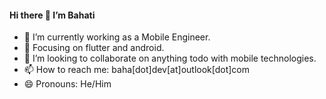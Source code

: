 #### Hi there 👋 I’m Bahati
- 🔭 I’m currently working as a Mobile Engineer.
- 🌱 Focusing on flutter and android.
- 🧠 I’m looking to collaborate on anything todo with mobile technologies.
- 📫 How to reach me: baha[dot]dev[at]outlook[dot]com
- 😄 Pronouns: He/Him

<!---
Iambahati/Iambahati is a ✨ special ✨ repository because its `README.md` (this file) appears on your GitHub profile.
You can click the Preview link to take a look at your changes.
--->
